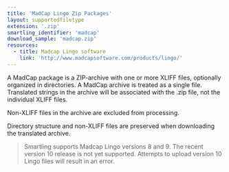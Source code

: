 ```yaml
---
title: 'MadCap Lingo Zip Packages'
layout: supportedfiletype
extension: '.zip'
smartling_identifier: 'madcap'
download_sample: 'madcap.zip'
resources: 
  - title: Madcap Lingo software
    link: 'http://www.madcapsoftware.com/products/lingo/'
---
```


A MadCap package is a ZIP-archive with one or more XLIFF files, optionally organized in directories. A MadCap archive is treated as a single file. Translated strings in the archive will be associated with the .zip file, not the individual XLIFF files.

Non-XLIFF files in the archive are excluded from processing.

Directory structure and non-XLIFF files are preserved when downloading the translated archive.

> Smartling supports Madcap Lingo versions 8 and 9. The recent version 10 release is not yet supported. Attempts to upload version 10 Lingo files will result in an error.